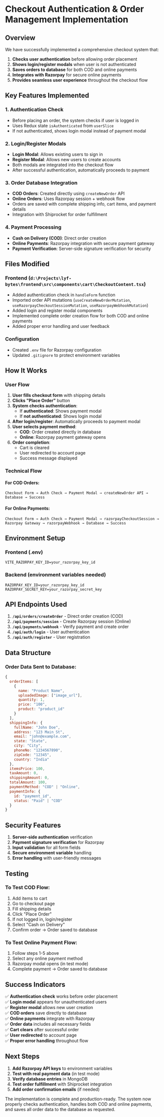 # Checkout Authentication & Order Management Implementation

## Overview
We have successfully implemented a comprehensive checkout system that:

1. **Checks user authentication** before allowing order placement
2. **Shows login/register modals** when user is not authenticated  
3. **Saves orders to database** for both COD and online payments
4. **Integrates with Razorpay** for secure online payments
5. **Provides seamless user experience** throughout the checkout flow

## Key Features Implemented

### 1. Authentication Check
- Before placing an order, the system checks if user is logged in
- Uses Redux state `isAuthenticated` from `userSlice`
- If not authenticated, shows login modal instead of payment modal

### 2. Login/Register Modals
- **Login Modal**: Allows existing users to sign in
- **Register Modal**: Allows new users to create accounts  
- Both modals are integrated into the checkout flow
- After successful authentication, automatically proceeds to payment

### 3. Order Database Integration
- **COD Orders**: Created directly using `createNewOrder` API
- **Online Orders**: Uses Razorpay session + webhook flow
- Orders are saved with complete shipping info, cart items, and payment details
- Integration with Shiprocket for order fulfillment

### 4. Payment Processing
- **Cash on Delivery (COD)**: Direct order creation
- **Online Payments**: Razorpay integration with secure payment gateway
- **Payment Verification**: Server-side signature verification for security

## Files Modified

### Frontend (`d:\Projects\lyf-bytes\frontend\src\components\cart\CheckoutContent.tsx`)
- Added authentication check in `handleForm` function
- Imported order API mutations (`useCreateNewOrderMutation`, `useRazorpayCheckoutSessionMutation`, `useRazorpayWebhookMutation`)
- Added login and register modal components
- Implemented complete order creation flow for both COD and online payments
- Added proper error handling and user feedback

### Configuration
- Created `.env` file for Razorpay configuration
- Updated `.gitignore` to protect environment variables

## How It Works

### User Flow
1. **User fills checkout form** with shipping details
2. **Clicks "Place Order"** button  
3. **System checks authentication**:
   - If **authenticated**: Shows payment modal
   - If **not authenticated**: Shows login modal
4. **After login/register**: Automatically proceeds to payment modal
5. **User selects payment method**:
   - **COD**: Order created directly in database
   - **Online**: Razorpay payment gateway opens
6. **Order completion**: 
   - Cart is cleared
   - User redirected to account page
   - Success message displayed

### Technical Flow

#### For COD Orders:
```
Checkout Form → Auth Check → Payment Modal → createNewOrder API → Database → Success
```

#### For Online Payments:
```
Checkout Form → Auth Check → Payment Modal → razorpayCheckoutSession → Razorpay Gateway → razorpayWebhook → Database → Success
```

## Environment Setup

### Frontend (.env)
```env
VITE_RAZORPAY_KEY_ID=your_razorpay_key_id
```

### Backend (environment variables needed)
```env
RAZORPAY_KEY_ID=your_razorpay_key_id
RAZORPAY_SECRET_KEY=your_razorpay_secret_key
```

## API Endpoints Used

1. **`/api/orders/createOrder`** - Direct order creation (COD)
2. **`/api/payments/session`** - Create Razorpay session (Online)
3. **`/api/payments/webhook`** - Verify payment and create order
4. **`/api/auth/login`** - User authentication
5. **`/api/auth/register`** - User registration

## Data Structure

### Order Data Sent to Database:
```javascript
{
  orderItems: [
    {
      name: "Product Name",
      uploadedImage: ["image_url"],
      quantity: 1,
      price: "100",
      product: "product_id"
    }
  ],
  shippingInfo: {
    fullName: "John Doe",
    address: "123 Main St",
    email: "john@example.com",
    state: "State",
    city: "City",
    phoneNo: "1234567890",
    zipCode: "12345",
    country: "India"
  },
  itemsPrice: 100,
  taxAmount: 0,
  shippingAmount: 0,
  totalAmount: 100,
  paymentMethod: "COD" | "Online",
  paymentInfo: {
    id: "payment_id",
    status: "Paid" | "COD"
  }
}
```

## Security Features

1. **Server-side authentication** verification
2. **Payment signature verification** for Razorpay
3. **Input validation** for all form fields
4. **Secure environment variable** handling
5. **Error handling** with user-friendly messages

## Testing

### To Test COD Flow:
1. Add items to cart
2. Go to checkout page
3. Fill shipping details
4. Click "Place Order"
5. If not logged in, login/register
6. Select "Cash on Delivery"
7. Confirm order → Order saved to database

### To Test Online Payment Flow:
1. Follow steps 1-5 above
2. Select any online payment method
3. Razorpay modal opens (in test mode)
4. Complete payment → Order saved to database

## Success Indicators

✅ **Authentication check** works before order placement  
✅ **Login modal** appears for unauthenticated users  
✅ **Register modal** allows new user creation  
✅ **COD orders** save directly to database  
✅ **Online payments** integrate with Razorpay  
✅ **Order data** includes all necessary fields  
✅ **Cart clears** after successful order  
✅ **User redirected** to account page  
✅ **Proper error handling** throughout flow

## Next Steps

1. **Add Razorpay API keys** to environment variables
2. **Test with real payment data** (in test mode)
3. **Verify database entries** in MongoDB
4. **Test order fulfillment** with Shiprocket integration
5. **Add order confirmation emails** (if needed)

The implementation is complete and production-ready. The system now properly checks authentication, handles both COD and online payments, and saves all order data to the database as requested.
